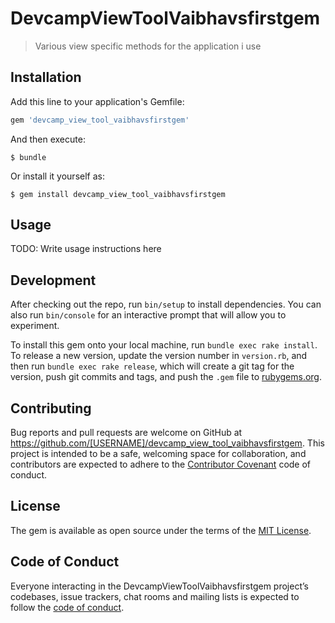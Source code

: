 # DevcampViewToolVaibhavsfirstgem

> Various view specific methods for the application i use

## Installation

Add this line to your application's Gemfile:

```ruby
gem 'devcamp_view_tool_vaibhavsfirstgem'
```

And then execute:

    $ bundle

Or install it yourself as:

    $ gem install devcamp_view_tool_vaibhavsfirstgem

## Usage

TODO: Write usage instructions here

## Development

After checking out the repo, run `bin/setup` to install dependencies. You can also run `bin/console` for an interactive prompt that will allow you to experiment.

To install this gem onto your local machine, run `bundle exec rake install`. To release a new version, update the version number in `version.rb`, and then run `bundle exec rake release`, which will create a git tag for the version, push git commits and tags, and push the `.gem` file to [rubygems.org](https://rubygems.org).

## Contributing

Bug reports and pull requests are welcome on GitHub at https://github.com/[USERNAME]/devcamp_view_tool_vaibhavsfirstgem. This project is intended to be a safe, welcoming space for collaboration, and contributors are expected to adhere to the [Contributor Covenant](http://contributor-covenant.org) code of conduct.

## License

The gem is available as open source under the terms of the [MIT License](http://opensource.org/licenses/MIT).

## Code of Conduct

Everyone interacting in the DevcampViewToolVaibhavsfirstgem project’s codebases, issue trackers, chat rooms and mailing lists is expected to follow the [code of conduct](https://github.com/[USERNAME]/devcamp_view_tool_vaibhavsfirstgem/blob/master/CODE_OF_CONDUCT.md).
